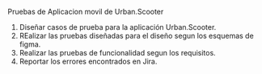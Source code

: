 Pruebas de Aplicacion movil de Urban.Scooter

1. Diseñar casos de prueba para la aplicación Urban.Scooter.
2. REalizar las pruebas diseñadas para el diseño segun los esquemas de figma.
3. Realizar las pruebas de funcionalidad segun los requisitos.
4. Reportar los errores encontrados en Jira.
